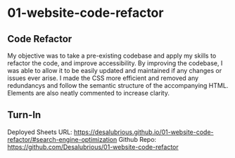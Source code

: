 # 01-website-code-refactor

## Code Refactor
My objective was to take a pre-existing codebase and apply my skills to refactor the code, and improve accessibility.
By improving the codebase, I was able to allow it to be easily updated and maintained if any changes or issues ever arise. I made the CSS more efficient and removed any redundancys and follow the semantic structure of the accompanying HTML. Elements are also neatly commented to increase clarity.

## Turn-In
Deployed Sheets URL: https://desalubrious.github.io/01-website-code-refactor/#search-engine-optimization
Github Repo: https://github.com/Desalubrious/01-website-code-refactor

